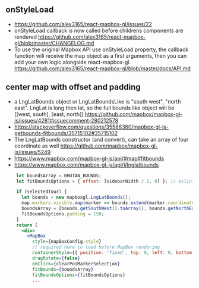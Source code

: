 ## onStyleLoad

- https://github.com/alex3165/react-mapbox-gl/issues/22
- onStyleLoad callback is now called before childrens components are rendered https://github.com/alex3165/react-mapbox-gl/blob/master/CHANGELOG.md
- To use the original Mapbox API use onStyleLoad property, the callback function will receive the map object as a first arguments, then you can add your own logic alongside react-mapbox-gl. https://github.com/alex3165/react-mapbox-gl/blob/master/docs/API.md

## center map with offset and padding

- a LngLatBounds object or LngLatBoundsLike is "south west", "north east". LngLat is long then lat, so the full bounds like object will be [[west, south], [east, north]] https://github.com/mapbox/mapbox-gl-js/issues/4281#issuecomment-280212578
- https://stackoverflow.com/questions/35586360/mapbox-gl-js-getbounds-fitbounds/35715102#35715102
- The LngLatBounds constructor (and convert), can take an array of four coordinate as well https://github.com/mapbox/mapbox-gl-js/issues/5249
- https://www.mapbox.com/mapbox-gl-js/api/#map#fitbounds
- https://www.mapbox.com/mapbox-gl-js/api/#lnglatbounds

```jsx
    let boundsArray = BHUTAN_BOUNDS;
    let fitBoundsOptions = { offset: [sidebarWidth / 2, 0] }; // eslint-disable-line no-magic-numbers

    if (selectedTour) {
      let bounds = new mapboxgl.LngLatBounds();
      map.markers.visible.map(marker => bounds.extend(marker.coordinates));
      boundsArray = [bounds.getSouthWest().toArray(), bounds.getNorthEast().toArray()];
      fitBoundsOptions.padding = 150;
    }
    return (
      <div>
        <MapBox
          style={mapBoxConfig.style}
          // required here to load before MapBox rendering
          containerStyle={{ position: 'fixed', top: 0, left: 0, bottom: 0, right: 0 }}
          dragRotate={false}
          onClick={clearPoiMarkerSelection}
          fitBounds={boundsArray}
          fitBoundsOptions={fitBoundsOptions}
          ...
```
